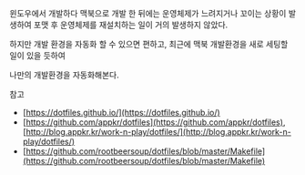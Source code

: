 윈도우에서 개발하다 맥북으로 개발 한 뒤에는 운영체제가 느려지거나 꼬이는 상황이 발생하여 포맷 후 운영체제를 재설치하는 일이 거의 발생하지 않았다.

하지만 개발 환경을 자동화 할 수 있으면 편하고, 최근에 맥북 개발환경을 새로 세팅할 일이 있을 듯하여

나만의 개발환경을 자동화해본다.

참고
* [https://dotfiles.github.io/](https://dotfiles.github.io/)
* [https://github.com/appkr/dotfiles](https://github.com/appkr/dotfiles), [http://blog.appkr.kr/work-n-play/dotfiles/](http://blog.appkr.kr/work-n-play/dotfiles/)
* [https://github.com/rootbeersoup/dotfiles/blob/master/Makefile](https://github.com/rootbeersoup/dotfiles/blob/master/Makefile)
